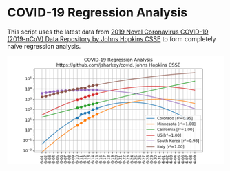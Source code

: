 
# COVID-19 Regression Analysis

This script uses the latest data from 
[2019 Novel Coronavirus COVID-19 (2019-nCoV) Data Repository by Johns Hopkins CSSE](https://github.com/CSSEGISandData/COVID-19/) to form  completely naïve regression analysis.

<style><b><abbr title="I'm not an epidemiologist">IANAE.</abbr> <abbr title="I'm not your epidemiologist">IANYE.</abbr> This is not medical advice.</b></style>

![Latest data](latest.png)

